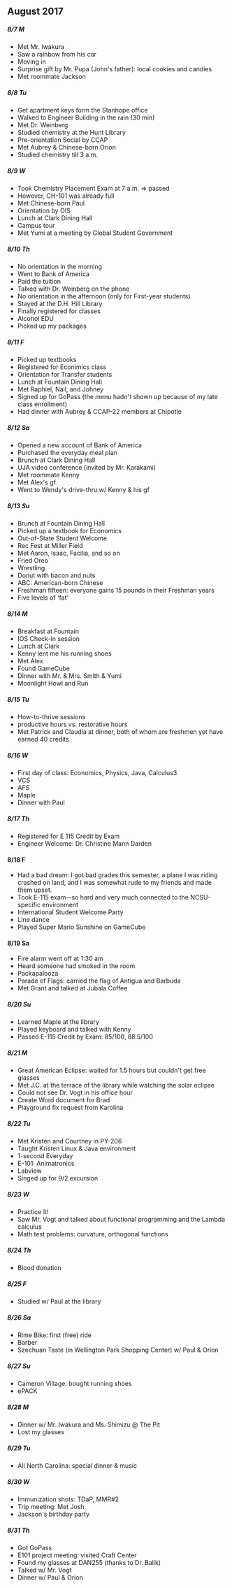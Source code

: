 ## August 2017

##### 8/7 M

- Met Mr. Iwakura
- Saw a rainbow from his car
- Moving in
- Surprise gift by Mr. Pupa (John's father): local cookies and candies
- Met roommate Jackson

##### 8/8 Tu

- Get apartment keys form the Stanhope office
- Walked to Engineer Building in the rain (30 min)
- Met Dr. Weinberg
- Studied chemistry at the Hunt Library
- Pre-orientation Social by CCAP
- Met Aubrey & Chinese-born Orion
- Studied chemistry till 3 a.m.

##### 8/9 W

- Took Chemistry Placement Exam at 7 a.m. => passed
- However, CH-101 was already full
- Met Chinese-born Paul
- Orientation by OIS
- Lunch at Clark Dining Hall
- Campus tour
- Met Yumi at a meeting by Global Student Government

##### 8/10 Th

- No orientation in the morning
- Went to Bank of America
- Paid the tuition
- Talked with Dr. Weinberg on the phone
- No orientation in the afternoon (only for First-year students)
- Stayed at the D.H. Hill Library
- Finally registered for classes
- Alcohol EDU
- Picked up my packages

##### 8/11 F

- Picked up textbooks
- Registered for Econimics class
- Orientation for Transfer students
- Lunch at Fountain Dining Hall
- Met Raphiel, Nail, and Johney
- Signed up for GoPass (the menu hadn't shown up because of my late class enrollment)
- Had dinner with Aubrey & CCAP-22 members at Chipotle

##### 8/12 Sa

- Opened a new account of Bank of America
- Purchased the everyday meal plan
- Brunch at Clark Dining Hall
- UJA video conference (invited by Mr. Karakami)
- Met roommate Kenny
- Met Alex's gf
- Went to Wendy's drive-thru w/ Kenny & his gf

##### 8/13 Su

- Brunch at Fountain Dining Hall
- Picked up a textbook for Economics
- Out-of-State Student Welcome
- Rec Fest at Miller Field
- Met Aaron, Isaac, Facilia, and so on
- Fried Oreo
- Wrestling
- Donut with bacon and nuts
- ABC: American-born Chinese
- Freshman fifteen: everyone gains 15 pounds in their Freshman years
- Five levels of 'fat'

##### 8/14 M

- Breakfast at Fountain
- IOS Check-in session
- Lunch at Clark
- Kenny lent me his running shoes
- Met Alex
- Found GameCube
- Dinner with Mr. & Mrs. Smith & Yumi
- Moonlight Howl and Run

##### 8/15 Tu

- How-to-thrive sessions
- productive hours vs. restorative hours
- Met Patrick and Claudia at dinner, both of whom are freshmen yet have earned 40 credits

##### 8/16 W

- First day of class: Economics, Physics, Java, Calculus3
- VCS
- AFS
- Maple
- Dinner with Paul

##### 8/17 Th

- Registered for E 115 Credit by Exam
- Engineer Welcome: Dr. Christine Mann Darden

#### 8/18 F

- Had a bad dream: I got bad grades this semester, a plane I was riding crashed on land, and I was somewhat rude to my friends and made them upset.
- Took E-115 exam--so hard and very much connected to the NCSU-specific environment
- International Student Welcome Party
- Line dance
- Played Super Mario Sunshine on GameCube

#### 8/19 Sa

- Fire alarm went off at 1:30 am
- Heard someone had smoked in the room
- Packapalooza
- Parade of Flags: carried the flag of Antigua and Barbuda
- Met Grant and talked at Jubala Coffee

##### 8/20 Su

- Learned Maple at the library
- Played keyboard and talked with Kenny
- Passed E-115 Credit by Exam: 85/100, 88.5/100

##### 8/21 M

- Great American Eclipse: waited for 1.5 hours but couldn't get free glasses
- Met J.C. at the terrace of the library while watching the solar eclipse
- Could not see Dr. Vogt in his office hour
- Create Word document for Brad
- Playground fix request from Karolina

##### 8/22 Tu

- Met Kristen and Courtney in PY-206
- Taught Kristen Linux & Java environment
- 1-second Everyday
- E-101: Animatronics
- Labview
- Singed up for 9/2 excursion

##### 8/23 W

- Practice It!
- Saw Mr. Vogt and talked about functional programming and the Lambda calculus
- Math test problems: curvature, orthogonal functions

##### 8/24 Th

- Blood donation

##### 8/25 F

- Studied w/ Paul at the library

##### 8/26 Sa

- Rime Bike: first (free) ride
- Barber
- Szechuan Taste (in Wellington Park Shopping Center) w/ Paul & Orion

##### 8/27 Su

- Cameron Village: bought running shoes
- ePACK

##### 8/28 M

- Dinner w/ Mr. Iwakura and Ms. Shimizu @ The Pit
- Lost my glasses

##### 8/29 Tu

- All North Carolina: special dinner & music

##### 8/30 W

- Immunization shots: TDaP, MMR#2
- Trip meeting: Met Josh
- Jackson's birthday party

##### 8/31 Th

- Got GoPass
- E101 project meeting: visited Craft Center
- Found my glasses at DAN255 (thanks to Dr. Balik)
- Talked w/ Mr. Vogt
- Dinner w/ Paul & Orion

